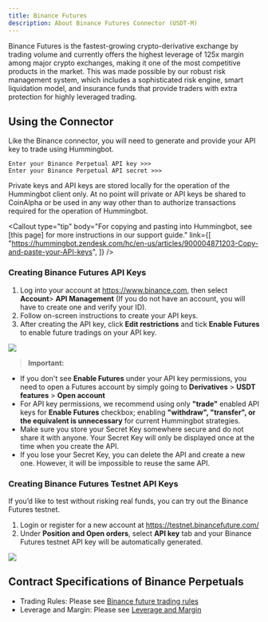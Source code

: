 ```yaml
---
title: Binance Futures
description: About Binance Futures Connector (USDT-M)
---
```




<meta charset="utf-8" />

Binance Futures is the fastest-growing crypto-derivative exchange by trading volume and currently offers the highest leverage of 125x margin among major crypto exchanges, making it one of the most competitive products in the market. This was made possible by our robust risk management system, which includes a sophisticated risk engine, smart liquidation model, and insurance funds that provide traders with extra protection for highly leveraged trading.

## Using the Connector

Like the Binance connector, you will need to generate and provide your API key to trade using Hummingbot.

```
Enter your Binance Perpetual API key >>>
Enter your Binance Perpetual API secret >>>
```

Private keys and API keys are stored locally for the operation of the Hummingbot client only. At no point will private or API keys be shared to CoinAlpha or be used in any way other than to authorize transactions required for the operation of Hummingbot.

<Callout
  type="tip"
  body="For copying and pasting into Hummingbot, see [this page] for more instructions in our support guide."
  link={[
    "https://hummingbot.zendesk.com/hc/en-us/articles/900004871203-Copy-and-paste-your-API-keys",
  ]}
/>

### Creating Binance Futures API Keys

1. Log into your account at https://www.binance.com, then select **Account**> **API Management** (If you do not have an account, you will have to create one and verify your ID).
2. Follow on-screen instructions to create your API keys.
3. After creating the API key, click **Edit restrictions** and tick **Enable Futures** to enable future tradings on your API key.

![](/assets/img/api-restriction.jpg)

> **Important:**

- If you don't see **Enable Futures** under your API key permissions, you need to open a Futures account by simply going to **Derivatives** > **USDT features** > **Open account**
- For API key permissions, we recommend using only **"trade"** enabled API keys for **Enable Futures** checkbox; enabling **"withdraw", "transfer", or the equivalent is unnecessary** for current Hummingbot strategies.
- Make sure you store your Secret Key somewhere secure and do not share it with anyone. Your Secret Key will only be displayed once at the time when you create the API.
- If you lose your Secret Key, you can delete the API and create a new one. However, it will be impossible to reuse the same API.

### Creating Binance Futures Testnet API Keys

If you’d like to test without risking real funds, you can try out the Binance Futures testnet.

1. Login or register for a new account at https://testnet.binancefuture.com/
2. Under **Position and Open orders**, select **API key** tab and your Binance Futures testnet API key will be automatically generated.

![](/assets/img/testnet-api.jpg)

## Contract Specifications of Binance Perpetuals

- Trading Rules: Please see [Binance future trading rules](https://www.binance.com/en/futures/trading-rules)
- Leverage and Margin: Please see [Leverage and Margin](https://www.binance.com/en/support/faq/360033162192)

